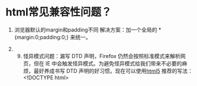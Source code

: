 # html常见兼容性问题？

1. 浏览器默认的margin和padding不同
解决方案：加一个全局的 *{margin:0;padding:0;} 来统一。

2. 9. 怪异模式问题：漏写 DTD 声明，Firefox 仍然会按照标准模式来解析网页，但在 IE 中会触发怪异模式。为避免怪异模式给我们带来不必要的麻烦，最好养成书写 DTD 声明的好习惯。现在可以使用[html5](http://www.w3.org/TR/html5/single-page.html) 推荐的写法：\<!DOCTYPE html>
